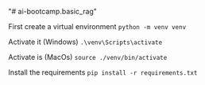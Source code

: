"# ai-bootcamp.basic_rag" 

First create a virtual environment
```python -m venv venv```

Activate it (Windows)
```.\venv\Scripts\activate``` 

Activate is (MacOs)
```source ./venv/bin/activate```

Install the requirements
```pip install -r requirements.txt```

